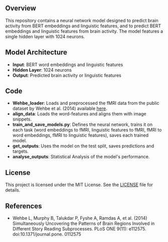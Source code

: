 ## Overview
This repository contains a neural network model designed to predict brain activity from BERT embeddings and linguistic features, and to predict BERT embeddings and linguistic features from brain activity. The model features a single hidden layer with 1024 neurons.

## Model Architecture
- **Input**: BERT word embeddings and linguistic features
- **Hidden Layer**: 1024 neurons
- **Output**: Predicted brain activity or linguistic features

## Code
- **Wehbe_loader**: Loads and preprocessed the fMRI data from the public dataset by Wehbe et al. (2014) available [here]([url](https://www.cs.cmu.edu/~fmri/plosone/)).
- **align_data**: Loads the word-features and aligns them with image snippets.
- **train_and_save_models.py**: Defines the neural network, trains it on each task (word embeddings to fMRI, linguistic features to fMRI, fMRI to word embeddings, fMRI to linguistic features), saves each trained model.
- **get_outputs**: Uses the model on the test split, saves predictions and targets.
- **analyse_outputs**: Statistical Analysis of the model's performance.

## License
This project is licensed under the MIT License. See the [LICENSE](LICENSE) file for details.

## References
- Wehbe L, Murphy B, Talukdar P, Fyshe A, Ramdas A, et al. (2014) Simultaneously Uncovering the Patterns of Brain Regions Involved in Different Story Reading Subprocesses. PLoS ONE 9(11): e112575. doi:10.1371/journal.pone. 0112575
